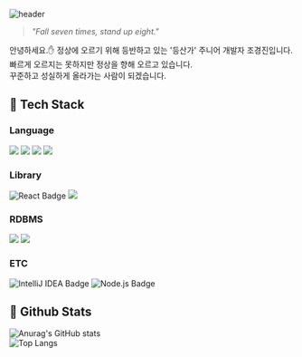![header](https://capsule-render.vercel.app/api?type=transparent&backgroundcolor=lightpurple&text=jin's&nbsp;area🚗&fontSize=30&fontAlign=10&fontColor=99ccff)
> _"Fall seven times, stand up eight."_

안녕하세요.✋
정상에 오르기 위해 등반하고 있는 '등산가' 주니어 개발자 조경진입니다.<br>
빠르게 오르지는 못하지만 정상을 향해 오르고 있습니다.<br>
꾸준하고 성실하게 올라가는 사람이 되겠습니다.

## 🧱 Tech Stack
### Language
<p>
<img src="https://img.shields.io/badge/Java-007396?style=flat-square&logo=Java&logoColor=white"/>
<img src="https://img.shields.io/badge/JavaScript-F7DF1E?style=flat-square&logo=JavaScript&logoColor=white"/>  
<img src="https://img.shields.io/badge/HTML5-E34F26?style=flat-square&logo=HTML5&logoColor=white"/>  
<img src="https://img.shields.io/badge/CSS3-1572B6?style=flat-square&logo=CSS3&logoColor=white"/>
</p>

### Library  
<p>
<img src="https://img.shields.io/badge/React-61DAFB?style=flat-square&logo=React&logoColor=white" alt="React Badge" />
<img src="https://img.shields.io/badge/Spring-6DB33F?style=flat-square&logo=Spring&logoColor=white"/>  

</p>

### RDBMS
<p>
<img src="https://img.shields.io/badge/Oracle-F80000?style=flat-square&logo=oracle&logoColor=white"/>  
<img src="https://img.shields.io/badge/MySQL-4479A1?style=flat-square&logo=mysql&logoColor=white"/>
</p>

### ETC
<p>
<img src="https://img.shields.io/badge/IntelliJ_IDEA-000000?style=flat-square&logo=intellij-idea&logoColor=white" alt="IntelliJ IDEA Badge" />
<img src="https://img.shields.io/badge/Node.js-339933?style=flat-square&logo=node.js&logoColor=white" alt="Node.js Badge" />
</p>



## 🤔 Github Stats
![Anurag's GitHub stats](https://github-readme-stats.vercel.app/api?username=jin980108&show_icons=true&theme=radical)
<br/>
![Top Langs](https://github-readme-stats.vercel.app/api/top-langs/?username=jin980108&layout=compact)

